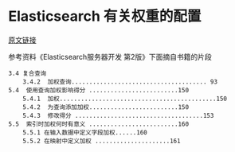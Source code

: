 # Elasticsearch 有关权重的配置

[原文链接](https://blog.csdn.net/u010587476/article/details/70210570?utm_source=blogxgwz1)

参考资料《Elasticsearch服务器开发 第2版》下面摘自书籍的片段
	
	3.4 复合查询 
		3.4.2  加权查询...................................... 93
	5.4  使用查询加权影响得分 .........................150
		5.4.1  加权............................................150
		5.4.2  为查询添加加权.........................150
		5.4.3  修改得分 ....................................153
	5.5  索引时加权何时有意义 .........................160
		5.5.1 在输入数据中定义字段加权......160
		5.5.2 在映射中定义加权 .....................161

